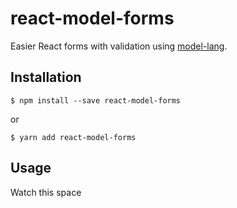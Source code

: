 # react-model-forms

Easier React forms with validation using [model-lang](https://github.com/mattinsler/model-lang).

## Installation

```shell
$ npm install --save react-model-forms
```

or

```shell
$ yarn add react-model-forms
```

## Usage

Watch this space
